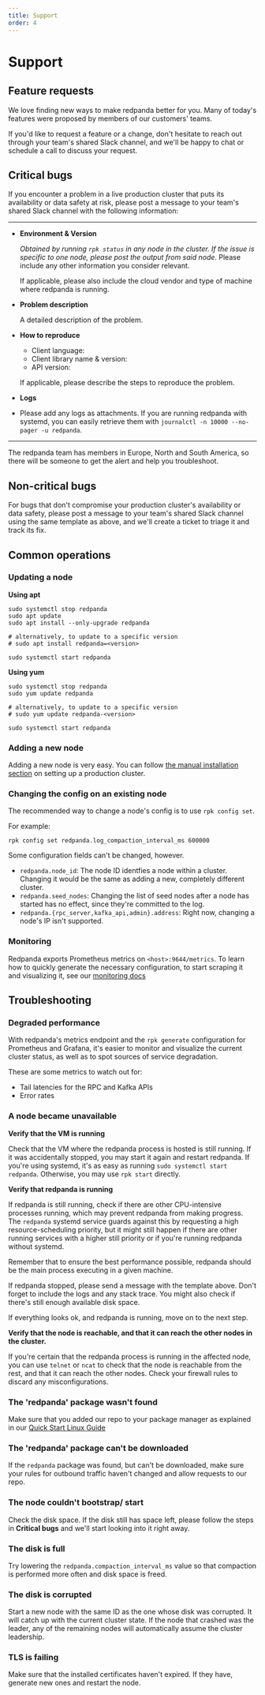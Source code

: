 ```yaml
---
title: Support
order: 4
---
```

# Support

## Feature requests

We love finding new ways to make redpanda better for you. Many of today's
features were proposed by members of our customers' teams.

If you'd like to request a feature or a change, don't hesitate to reach out
through your team's shared Slack channel, and we'll be happy to chat or
schedule a call to discuss your request.

## Critical bugs

If you encounter a problem in a live production cluster that puts its
availability or data safety at risk, please post a message to your team's
shared Slack channel with the following information:

--------------------
- **Environment & Version**

  _Obtained by running `rpk status` in any node in the cluster. If the issue is
  specific to one node, please post the output from said node_. Please include any
  other information you consider relevant.

  If applicable, please also include the cloud vendor and type of machine where
  redpanda is running.

- **Problem description**

  A detailed description of the problem.

- **How to reproduce**

  - Client language:
  - Client library name & version:
  - API version:

  If applicable, please describe the steps to reproduce the problem.

- **Logs**

- Please add any logs as attachments. If you are running redpanda with systemd,
  you can easily retrieve them with `journalctl -n 10000 --no-pager -u redpanda`.

----------------------

The redpanda team has members in Europe, North and South America, so there will
be someone to get the alert and help you troubleshoot.

## Non-critical bugs

For bugs that don't compromise your production cluster's availability or data
safety, please post a message to your team's shared Slack channel using the same
template as above, and we'll create a ticket to triage it and track its fix.

## Common operations

### Updating a node

**Using apt**

```
sudo systemctl stop redpanda
sudo apt update
sudo apt install --only-upgrade redpanda

# alternatively, to update to a specific version
# sudo apt install redpanda=<version>

sudo systemctl start redpanda 
```

**Using yum**

```
sudo systemctl stop redpanda
sudo yum update redpanda

# alternatively, to update to a specific version
# sudo yum update redpanda-<version>

sudo systemctl start redpanda 
```

### Adding a new node

Adding a new node is very easy. You can follow
[the manual installation section](/docs/deploy-self-hosted/production-deployment#manual-installation)
on setting up a production cluster.

### Changing the config on an existing node

The recommended way to change a node's config is to use `rpk config set`.

For example:

`rpk config set redpanda.log_compaction_interval_ms 600000`

Some configuration fields can't be changed, however.

- `redpanda.node_id`: The node ID identfies a node within a cluster. Changing
  it would be the same as adding a new, completely different cluster.
- `redpanda.seed_nodes`: Changing the list of seed nodes after a node has
  started has no effect, since they're committed to the log.
- `redpanda.{rpc_server,kafka_api,admin}.address`: Right now, changing a node's
  IP isn't supported.
  
### Monitoring

Redpanda exports Prometheus metrics on `<host>:9644/metrics`. To learn how to
quickly generate the necessary configuration, to start scraping it and
visualizing it, see our
[monitoring docs](/docs/deploy-self-hosted/monitoring)

## Troubleshooting

### Degraded performance

With redpanda's metrics endpoint and the `rpk generate` configuration for
Prometheus and Grafana, it's easier to monitor and visualize the current cluster
status, as well as to spot sources of service degradation.

These are some metrics to watch out for:
- Tail latencies for the RPC and Kafka APIs
- Error rates

### A node became unavailable

**Verify that the VM is running**

Check that the VM where the redpanda process is hosted is still running. If it
was accidentally stopped, you may start it again and restart redpanda. If you're
using systemd, it's as easy as running `sudo systemctl start redpanda`.
Otherwise, you may use `rpk start` directly.

**Verify that redpanda is running**

If redpanda is still running, check if there are other CPU-intensive processes
running, which may prevent redpanda from making progress. The `redpanda` systemd
service guards against this by requesting a high resource-scheduling priority,
but it might still happen if there are other running services with a higher
still priority or if you're running redpanda without systemd.

Remember that to ensure the best performance possible, redpanda should be the
main process executing in a given machine.

If redpanda stopped, please send a message with the template above. Don't forget
to include the logs and any stack trace. You might also check if there's still
enough available disk space.

If everything looks ok, and redpanda is running, move on to the next step.

**Verify that the node is reachable, and that it can reach the other nodes in
the cluster.**

If you're certain that the redpanda process is running in the affected node, you
can use `telnet` or `ncat` to check that the node is reachable from the rest,
and that it can reach the other nodes. Check your firewall rules to discard any
misconfigurations.

### The 'redpanda' package wasn't found

Make sure that you added our repo to your package manager as explained in our
[Quick Start Linux Guide](/docs/getting-started/quick-start-linux)

### The 'redpanda' package can't be downloaded

If the `redpanda` package was found, but can't be downloaded, make sure your
rules for outbound traffic haven't changed and allow requests to our repo.

### The node couldn't bootstrap/ start

Check the disk space. If the disk still has space left, please follow the steps
in **Critical bugs** and we'll start looking into it right away.

### The disk is full

Try lowering the `redpanda.compaction_interval_ms` value so that compaction is
performed more often and disk space is freed.

### The disk is corrupted

Start a new node with the same ID as the one whose disk was corrupted. It will
catch up with the current cluster state. If the node that crashed was the leader,
any of the remaining nodes will automatically assume the cluster leadership.

### TLS is failing

Make sure that the installed certificates haven't expired. If they have,
generate new ones and restart the node.